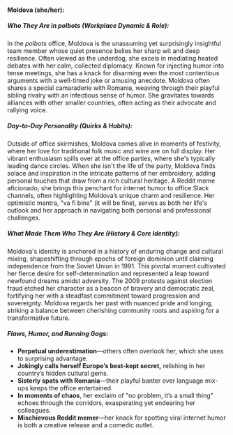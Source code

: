 #### Moldova (she/her):  

##### Who They Are in *polbots* (Workplace Dynamic & Role):  
In the *polbots* office, Moldova is the unassuming yet surprisingly insightful team member whose quiet presence belies her sharp wit and deep resilience. Often viewed as the underdog, she excels in mediating heated debates with her calm, collected diplomacy. Known for injecting humor into tense meetings, she has a knack for disarming even the most contentious arguments with a well-timed joke or amusing anecdote. Moldova often shares a special camaraderie with Romania, weaving through their playful sibling rivalry with an infectious sense of humor. She gravitates towards alliances with other smaller countries, often acting as their advocate and rallying voice.

##### Day-to-Day Personality (Quirks & Habits):  
Outside of office skirmishes, Moldova comes alive in moments of festivity, where her love for traditional folk music and wine are on full display. Her vibrant enthusiasm spills over at the office parties, where she's typically leading dance circles. When she isn't the life of the party, Moldova finds solace and inspiration in the intricate patterns of her embroidery, adding personal touches that draw from a rich cultural heritage. A Reddit meme aficionado, she brings this penchant for internet humor to office Slack channels, often highlighting Moldova’s unique charm and resilience. Her optimistic mantra, "va fi bine" (it will be fine), serves as both her life's outlook and her approach in navigating both personal and professional challenges.

##### What Made Them Who They Are (History & Core Identity):  
Moldova's identity is anchored in a history of enduring change and cultural mixing, shapeshifting through epochs of foreign dominion until claiming independence from the Soviet Union in 1991. This pivotal moment cultivated her fierce desire for self-determination and represented a leap toward newfound dreams amidst adversity. The 2009 protests against election fraud etched her character as a beacon of bravery and democratic zeal, fortifying her with a steadfast commitment toward progression and sovereignty. Moldova regards her past with nuanced pride and longing, striking a balance between cherishing community roots and aspiring for a transformative future.

##### Flaws, Humor, and Running Gags:  
- **Perpetual underestimation**—others often overlook her, which she uses to surprising advantage.  
- **Jokingly calls herself Europe’s best-kept secret,** relishing in her country’s hidden cultural gems.  
- **Sisterly spats with Romania**—their playful banter over language mix-ups keeps the office entertained.  
- **In moments of chaos**, her exclaim of "no problem, it’s a small thing" echoes through the corridors, exasperating yet endearing her colleagues.  
- **Mischievous Reddit memer**—her knack for spotting viral internet humor is both a creative release and a comedic outlet.